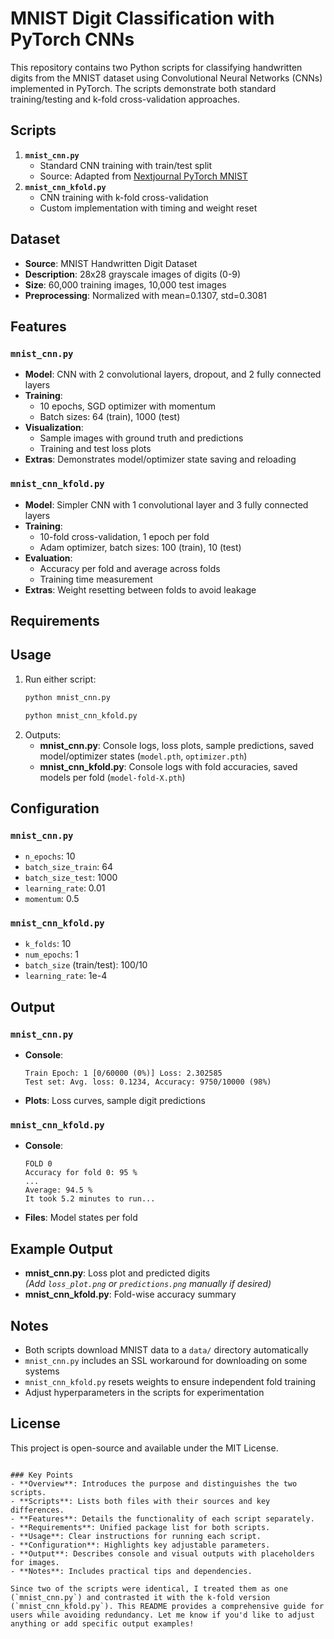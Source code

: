 # MNIST Digit Classification with PyTorch CNNs

This repository contains two Python scripts for classifying handwritten digits from the MNIST dataset using Convolutional Neural Networks (CNNs) implemented in PyTorch. The scripts demonstrate both standard training/testing and k-fold cross-validation approaches.

## Scripts
1. **`mnist_cnn.py`**  
   - Standard CNN training with train/test split
   - Source: Adapted from [Nextjournal PyTorch MNIST](https://nextjournal.com/gkoehler/pytorch-mnist)
2. **`mnist_cnn_kfold.py`**  
   - CNN training with k-fold cross-validation
   - Custom implementation with timing and weight reset

## Dataset
- **Source**: MNIST Handwritten Digit Dataset
- **Description**: 28x28 grayscale images of digits (0-9)
- **Size**: 60,000 training images, 10,000 test images
- **Preprocessing**: Normalized with mean=0.1307, std=0.3081

## Features
### `mnist_cnn.py`
- **Model**: CNN with 2 convolutional layers, dropout, and 2 fully connected layers
- **Training**: 
  - 10 epochs, SGD optimizer with momentum
  - Batch sizes: 64 (train), 1000 (test)
- **Visualization**: 
  - Sample images with ground truth and predictions
  - Training and test loss plots
- **Extras**: Demonstrates model/optimizer state saving and reloading

### `mnist_cnn_kfold.py`
- **Model**: Simpler CNN with 1 convolutional layer and 3 fully connected layers
- **Training**: 
  - 10-fold cross-validation, 1 epoch per fold
  - Adam optimizer, batch sizes: 100 (train), 10 (test)
- **Evaluation**: 
  - Accuracy per fold and average across folds
  - Training time measurement
- **Extras**: Weight resetting between folds to avoid leakage

## Requirements

## Usage
1. Run either script:
   ```bash
   python mnist_cnn.py
   ```
   ```bash
   python mnist_cnn_kfold.py
   ```
2. Outputs:
   - **mnist_cnn.py**: Console logs, loss plots, sample predictions, saved model/optimizer states (`model.pth`, `optimizer.pth`)
   - **mnist_cnn_kfold.py**: Console logs with fold accuracies, saved models per fold (`model-fold-X.pth`)

## Configuration
### `mnist_cnn.py`
- `n_epochs`: 10
- `batch_size_train`: 64
- `batch_size_test`: 1000
- `learning_rate`: 0.01
- `momentum`: 0.5

### `mnist_cnn_kfold.py`
- `k_folds`: 10
- `num_epochs`: 1
- `batch_size` (train/test): 100/10
- `learning_rate`: 1e-4

## Output
### `mnist_cnn.py`
- **Console**:
  ```
  Train Epoch: 1 [0/60000 (0%)]	Loss: 2.302585
  Test set: Avg. loss: 0.1234, Accuracy: 9750/10000 (98%)
  ```
- **Plots**: Loss curves, sample digit predictions

### `mnist_cnn_kfold.py`
- **Console**:
  ```
  FOLD 0
  Accuracy for fold 0: 95 %
  ...
  Average: 94.5 %
  It took 5.2 minutes to run...
  ```
- **Files**: Model states per fold

## Example Output
- **mnist_cnn.py**: Loss plot and predicted digits  
  *(Add `loss_plot.png` or `predictions.png` manually if desired)*
- **mnist_cnn_kfold.py**: Fold-wise accuracy summary

## Notes
- Both scripts download MNIST data to a `data/` directory automatically
- `mnist_cnn.py` includes an SSL workaround for downloading on some systems
- `mnist_cnn_kfold.py` resets weights to ensure independent fold training
- Adjust hyperparameters in the scripts for experimentation

## License
This project is open-source and available under the MIT License.
```

### Key Points
- **Overview**: Introduces the purpose and distinguishes the two scripts.
- **Scripts**: Lists both files with their sources and key differences.
- **Features**: Details the functionality of each script separately.
- **Requirements**: Unified package list for both scripts.
- **Usage**: Clear instructions for running each script.
- **Configuration**: Highlights key adjustable parameters.
- **Output**: Describes console and visual outputs with placeholders for images.
- **Notes**: Includes practical tips and dependencies.

Since two of the scripts were identical, I treated them as one (`mnist_cnn.py`) and contrasted it with the k-fold version (`mnist_cnn_kfold.py`). This README provides a comprehensive guide for users while avoiding redundancy. Let me know if you'd like to adjust anything or add specific output examples!
